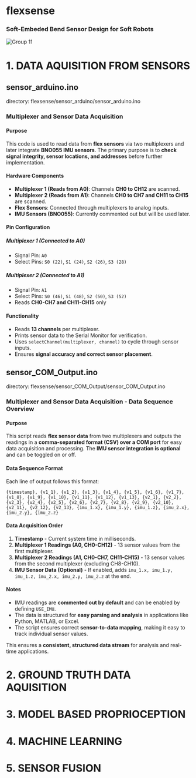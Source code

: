 # flexsense
### Soft-Embeded Bend Sensor Design for Soft Robots

![Group 11](https://github.com/user-attachments/assets/4b479f9a-4187-46e0-b929-e390433f8c2d)

# 1. DATA AQUISITION FROM SENSORS
## sensor_arduino.ino
directory: flexsense/sensor_arduino/sensor_arduino.ino
### Multiplexer and Sensor Data Acquisition

#### Purpose
This code is used to read data from **flex sensors** via two multiplexers and later integrate **BNO055 IMU sensors**. The primary purpose is to **check signal integrity, sensor locations, and addresses** before further implementation.

#### Hardware Components
- **Multiplexer 1 (Reads from A0)**: Channels **CH0 to CH12** are scanned.
- **Multiplexer 2 (Reads from A1)**: Channels **CH0 to CH7 and CH11 to CH15** are scanned.
- **Flex Sensors**: Connected through multiplexers to analog inputs.
- **IMU Sensors (BNO055)**: Currently commented out but will be used later.

#### Pin Configuration
##### **Multiplexer 1 (Connected to A0)**
- Signal Pin: `A0`
- Select Pins: `S0 (22)`, `S1 (24)`, `S2 (26)`, `S3 (28)`

##### **Multiplexer 2 (Connected to A1)**
- Signal Pin: `A1`
- Select Pins: `S0 (46)`, `S1 (48)`, `S2 (50)`, `S3 (52)`
- Reads **CH0-CH7 and CH11-CH15** only

#### Functionality
- Reads **13 channels** per multiplexer.
- Prints sensor data to the Serial Monitor for verification.
- Uses `selectChannel(multiplexer, channel)` to cycle through sensor inputs.
- Ensures **signal accuracy and correct sensor placement**.



## sensor_COM_Output.ino
directory: flexsense/sensor_COM_Output/sensor_COM_Output.ino
### Multiplexer and Sensor Data Acquisition - Data Sequence Overview

#### Purpose
This script reads **flex sensor data** from two multiplexers and outputs the readings in a **comma-separated format (CSV) over a COM port** for easy data acquisition and processing. The **IMU sensor integration is optional** and can be toggled on or off.

#### Data Sequence Format
Each line of output follows this format:
```
{timestamp}, {v1_1}, {v1_2}, {v1_3}, {v1_4}, {v1_5}, {v1_6}, {v1_7}, {v1_8}, {v1_9}, {v1_10}, {v1_11}, {v1_12}, {v1_13}, {v2_1}, {v2_2}, {v2_3}, {v2_4}, {v2_5}, {v2_6}, {v2_7}, {v2_8}, {v2_9}, {v2_10}, {v2_11}, {v2_12}, {v2_13}, {imu_1.x}, {imu_1.y}, {imu_1.z}, {imu_2.x}, {imu_2.y}, {imu_2.z}
```

#### Data Acquisition Order
1. **Timestamp** - Current system time in milliseconds.
2. **Multiplexer 1 Readings (A0, CH0-CH12)** - 13 sensor values from the first multiplexer.
3. **Multiplexer 2 Readings (A1, CH0-CH7, CH11-CH15)** - 13 sensor values from the second multiplexer (excluding CH8-CH10).
4. **IMU Sensor Data (Optional)** - If enabled, adds `imu_1.x, imu_1.y, imu_1.z, imu_2.x, imu_2.y, imu_2.z` at the end.

#### Notes
- IMU readings are **commented out by default** and can be enabled by defining `USE_IMU`.
- The data is structured for **easy parsing and analysis** in applications like Python, MATLAB, or Excel.
- The script ensures correct **sensor-to-data mapping**, making it easy to track individual sensor values.

This ensures a **consistent, structured data stream** for analysis and real-time applications.

# 2. GROUND TRUTH DATA AQUISITION

# 3. MODEL BASED PROPRIOCEPTION

# 4. MACHINE LEARNING

# 5. SENSOR FUSION

